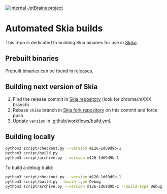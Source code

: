 [![internal JetBrains project](https://jb.gg/badges/internal.svg)](https://confluence.jetbrains.com/display/ALL/JetBrains+on+GitHub)
# Automated Skia builds

This repo is dedicated to building Skia binaries for use in [Skiko](https://github.com/JetBrains/skiko).

## Prebuilt binaries

Prebuilt binaries can be found [in releases](https://github.com/JetBrains/skia-pack/releases).

## Building next version of Skia

1. Find the release commit in [Skia repository](https://github.com/google/skia) (look for chrome/mXXX branch)
2. Rebase `skiko` branch in [Skia fork repository](https://github.com/JetBrains/skia) on this commit and force push
3. Update `version` in [.github/workflows/build.yml](https://github.com/JetBrains/skia-pack/blob/master/.github/workflows/build.yml).

## Building locally

```sh
python3 script/checkout.py --version m126-1d69d9b-1
python3 script/build.py
python3 script/archive.py --version m126-1d69d9b-1
```

To build a debug build:

```sh
python3 script/checkout.py --version m126-1d69d9b-1
python3 script/build.py --build-type Debug
python3 script/archive.py --version m126-1d69d9b-1 --build-type Debug
```
